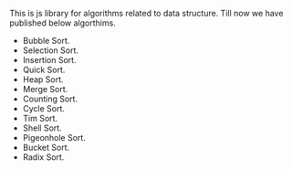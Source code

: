  This is js library for algorithms related to data structure.
 Till now we have published below algorthims.
 * Bubble Sort.
 * Selection Sort.
 * Insertion Sort.
 * Quick Sort.
 * Heap Sort.
 * Merge Sort.
 * Counting Sort.
 * Cycle Sort.
 * Tim Sort.
 * Shell Sort.
 * Pigeonhole Sort.
 * Bucket Sort.
 * Radix Sort.